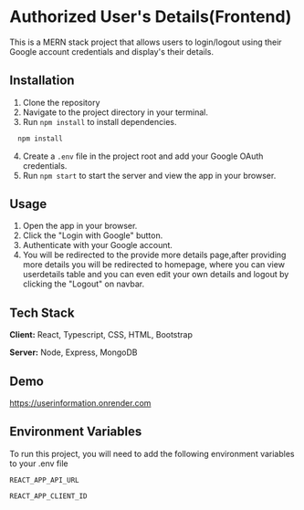 
# Authorized User's Details(Frontend)

This is a MERN stack project that allows users to login/logout using their Google account credentials and display's their details.


## Installation


1. Clone the repository
2. Navigate to the project directory in your terminal.
3. Run `npm install` to install dependencies.

```bash
  npm install 
```

4. Create a `.env` file in the project root and add your Google OAuth credentials.
5. Run `npm start` to start the server and view the app in your browser.
    
## Usage

1. Open the app in your browser.
2. Click the "Login with Google" button.
3. Authenticate with your Google account.
4. You will be redirected to the provide more details page,after providing more details you will be redirected to homepage, where you can view userdetails table and you can even edit your own details and logout by clicking the "Logout" on navbar.


## Tech Stack

**Client:** React, Typescript, CSS, HTML, Bootstrap

**Server:** Node, Express, MongoDB


## Demo

https://userinformation.onrender.com
## Environment Variables

To run this project, you will need to add the following environment variables to your .env file

`REACT_APP_API_URL`

`REACT_APP_CLIENT_ID`

